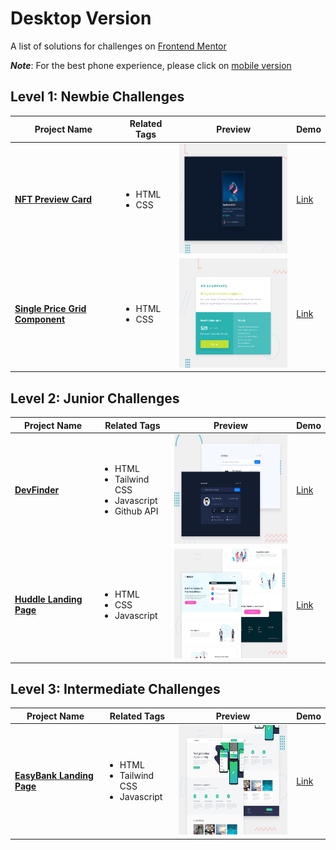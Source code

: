 # Desktop Version

A list of solutions for challenges on [Frontend Mentor](https://www.frontendmentor.io/)

***Note***: For the best phone experience, please click on [mobile version](./readme(mobile).md)

## Level 1: Newbie Challenges

<table>
  <thead>
    <tr>
      <th>Project Name</th>
      <th>Related Tags</th>
      <th>Preview</th>
      <th>Demo</th>
    </tr>
  </thead>
  <tbody>
    <tr>
      <td><strong><a href="https://github.com/Gioant/nft-preview-card/">NFT Preview Card</a></strong></td>
      <td>
        <ul>
          <li>HTML</li>
          <li>CSS</li>
        </ul>
      </td>
      <td><img src="https://github.com/Gioant/nft-preview-card/blob/main/design/desktop-preview.jpg" height="175px" width="auto" alt="NFT Preview Card Preview" /></td>
      <td><a href="https://gioant.github.io/DevFinder/">Link</a></td>
    </tr>
    <tr>
      <td><strong><a href="https://github.com/Gioant/single-price-grid-component/">Single Price Grid Component</a></strong></td>
      <td>
        <ul>
          <li>HTML</li>
          <li>CSS</li>
        </ul>
      </td>
      <td><img src="https://github.com/Gioant/single-price-grid-component/blob/main/design/desktop-preview.jpg" height="175px" width="auto" alt="Single Price Grid Component Preview" /></td>
      <td><a href="https://gioant.github.io/single-price-grid-component/">Link</a></td>
    </tr>
  </tbody>
</table>

## Level 2: Junior Challenges

<table>
  <thead>
    <tr>
      <th>Project Name</th>
      <th>Related Tags</th>
      <th>Preview</th>
      <th>Demo</th>
    </tr>
  </thead>
  <tbody>
    <tr>
      <td><strong><a href="https://github.com/Gioant/DevFinder/">DevFinder</a></strong></td>
      <td>
        <ul>
          <li>HTML</li>
          <li>Tailwind CSS</li>
          <li>Javascript</li>
          <li>Github API</li>
        </ul>
      </td>
      <td><img src="https://github.com/Gioant/DevFinder/blob/main/design/preview.jpeg" height="175px" width="auto" alt="DevFinder Preview" /></td>
      <td><a href="https://gioant.github.io/DevFinder/">Link</a></td>
    </tr>
    <tr>
      <td><strong><a href="https://github.com/Gioant/Huddle-Landing-Page/">Huddle Landing Page</a></strong></td>
      <td>
        <ul>
          <li>HTML</li>
          <li>CSS</li>
          <li>Javascript</li>
        </ul>
      </td>
      <td><img src="https://github.com/Gioant/Huddle-Landing-Page/blob/main/design/desktop-preview.jpg" height="175px" width="auto" alt="Huddle Landing Page Preview" /></td>
      <td><a href="https://gioant.github.io/Huddle-Landing-Page/">Link</a></td>
    </tr>
  </tbody>
</table>


## Level 3: Intermediate Challenges

<table>
  <thead>
    <tr>
      <th>Project Name</th>
      <th>Related Tags</th>
      <th>Preview</th>
      <th>Demo</th>
    </tr>
  </thead>
  <tbody>
    <tr>
      <td><strong><a href="https://github.com/Gioant/easybank-landing-page">EasyBank Landing Page</a></strong></td>
      <td>
        <ul>
          <li>HTML</li>
          <li>Tailwind CSS</li>
          <li>Javascript</li>
        </ul>
      </td>
      <td><img src="https://github.com/Gioant/easybank-landing-page/blob/main/design/desktop-preview.jpg" height="175px" width="auto" alt="demo_pic" /></td>
      <td><a href="https://gioant.github.io/easybank-landing-page/">Link</a></td>
    </tr>
  </tbody>
</table>

